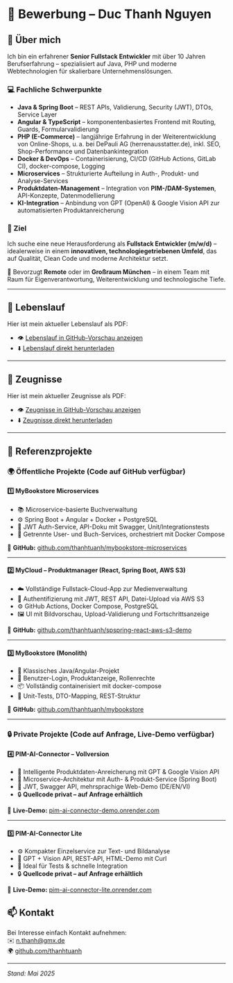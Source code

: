 # 📄 Bewerbung – Duc Thanh Nguyen

## 👤 Über mich

Ich bin ein erfahrener **Senior Fullstack Entwickler** mit über 10 Jahren Berufserfahrung – spezialisiert auf Java, PHP und moderne Webtechnologien für skalierbare Unternehmenslösungen.

### 💻 Fachliche Schwerpunkte

- **Java & Spring Boot** – REST APIs, Validierung, Security (JWT), DTOs, Service Layer
- **Angular & TypeScript** – komponentenbasiertes Frontend mit Routing, Guards, Formularvalidierung
- **PHP (E-Commerce)** – langjährige Erfahrung in der Weiterentwicklung von Online-Shops, u. a. bei DePauli AG (herrenausstatter.de), inkl. SEO, Shop-Performance und Datenbankintegration
- **Docker & DevOps** – Containerisierung, CI/CD (GitHub Actions, GitLab CI), docker-compose, Logging
- **Microservices** – Strukturierte Aufteilung in Auth-, Produkt- und Analyse-Services
- **Produktdaten-Management** – Integration von **PIM-/DAM-Systemen**, API-Konzepte, Datenmodellierung
- **KI-Integration** – Anbindung von GPT (OpenAI) & Google Vision API zur automatisierten Produktanreicherung

### 🎯 Ziel

Ich suche eine neue Herausforderung als **Fullstack Entwickler (m/w/d)** – idealerweise in einem **innovativen, technologiegetriebenen Umfeld**, das auf Qualität, Clean Code und moderne Architektur setzt.

🔎 Bevorzugt **Remote** oder im **Großraum München** – in einem Team mit Raum für Eigenverantwortung, Weiterentwicklung und technologische Tiefe.

---

## 💼 Lebenslauf

Hier ist mein aktueller Lebenslauf als PDF:

- 👁️ [Lebenslauf in GitHub-Vorschau anzeigen](./Lebenslauf.pdf)
- ⬇️ [Lebenslauf direkt herunterladen](./Lebenslauf.pdf)

---

## 💼 Zeugnisse

Hier ist mein aktueller Zeugnisse als PDF:

- 👁️ [Zeugnisse in GitHub-Vorschau anzeigen](./Zeugnisse.pdf)
- ⬇️ [Zeugnisse direkt herunterladen](./Zeugnisse.pdf)

---

## 🚀 Referenzprojekte

### 🌍 Öffentliche Projekte (Code auf GitHub verfügbar)

#### 1️⃣ MyBookstore Microservices

- 📚 Microservice-basierte Buchverwaltung  
- ⚙️ Spring Boot + Angular + Docker + PostgreSQL  
- 🔐 JWT Auth-Service, API-Doku mit Swagger, Unit/Integrationstests  
- 🧪 Getrennte User- und Buch-Services, orchestriert mit Docker Compose  

🔗 **GitHub:** [github.com/thanhtuanh/mybookstore-microservices](https://github.com/thanhtuanh/mybookstore-microservices)

---

#### 2️⃣ MyCloud – Produktmanager (React, Spring Boot, AWS S3)

- ☁️ Vollständige Fullstack-Cloud-App zur Medienverwaltung  
- 🔐 Authentifizierung mit JWT, REST API, Datei-Upload via AWS S3  
- ⚙️ GitHub Actions, Docker Compose, PostgreSQL  
- 🖼️ UI mit Bildvorschau, Upload-Validierung und Fortschrittsanzeige  

🔗 **GitHub:** [github.com/thanhtuanh/spspring-react-aws-s3-demo](https://github.com/thanhtuanh/spspring-react-aws-s3-demo)

---

#### 3️⃣ MyBookstore (Monolith)

- 🧱 Klassisches Java/Angular-Projekt  
- 🔐 Benutzer-Login, Produktanzeige, Rollenrechte  
- 📦 Vollständig containerisiert mit docker-compose  
- 🧪 Unit-Tests, DTO-Mapping, REST-Struktur  

🔗 **GitHub:** [github.com/thanhtuanh/mybookstore](https://github.com/thanhtuanh/mybookstore)

---

### 🔒 Private Projekte (Code auf Anfrage, Live-Demo verfügbar)

#### 4️⃣ PIM-AI-Connector – Vollversion

- 🧠 Intelligente Produktdaten-Anreicherung mit GPT & Google Vision API  
- 🧩 Microservice-Architektur mit Auth- & Produkt-Service (Spring Boot)  
- 🔐 JWT, Swagger API, mehrsprachige Web-Demo (DE/EN/VI)  
- 🔒 **Quellcode privat – auf Anfrage erhältlich**  

🔗 **Live-Demo:** [pim-ai-connector-demo.onrender.com](https://pim-ai-connector-demo.onrender.com)

---

#### 5️⃣ PIM-AI-Connector Lite

- ⚙️ Kompakter Einzelservice zur Text- und Bildanalyse  
- 🔐 GPT + Vision API, REST-API, HTML-Demo mit Curl  
- 🧪 Ideal für Tests & schnelle Integration  
- 🔒 **Quellcode privat – auf Anfrage erhältlich**  

🔗 **Live-Demo:** [pim-ai-connector-lite.onrender.com](https://pim-ai-connector-lite.onrender.com)

## 📫 Kontakt

Bei Interesse einfach Kontakt aufnehmen:  
✉️ n.thanh@gmx.de  
🌍 [github.com/thanhtuanh](https://github.com/thanhtuanh)

---

*Stand: Mai 2025*
